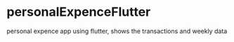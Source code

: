 # personalExpenceFlutter
personal expence app using flutter, shows the transactions and weekly data

